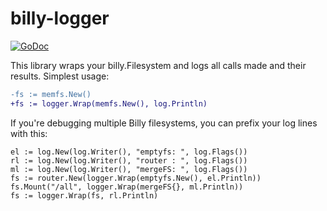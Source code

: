 # billy-logger

[![GoDoc](https://godoc.org/github.com/Jille/billy-logger?status.svg)](https://godoc.org/github.com/Jille/billy-logger)

This library wraps your billy.Filesystem and logs all calls made and their results. Simplest usage:

```diff
-fs := memfs.New()
+fs := logger.Wrap(memfs.New(), log.Println)
```

If you're debugging multiple Billy filesystems, you can prefix your log lines with this:

```golang
el := log.New(log.Writer(), "emptyfs: ", log.Flags())
rl := log.New(log.Writer(), "router : ", log.Flags())
ml := log.New(log.Writer(), "mergeFS: ", log.Flags())
fs := router.New(logger.Wrap(emptyfs.New(), el.Println))
fs.Mount("/all", logger.Wrap(mergeFS{}, ml.Println))
fs := logger.Wrap(fs, rl.Println)
````
